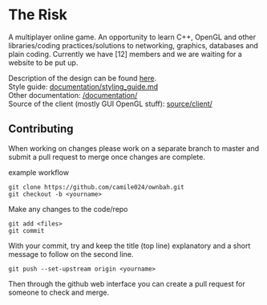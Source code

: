 # The Risk
A multiplayer online game. An opportunity to learn C++, OpenGL and other libraries/coding practices/solutions to networking, graphics, databases and plain coding. Currently we have [12] members and we are waiting for a website to be put up.  
  
Description of the design can be found [here](documentation/design.md).  
Style guide: [documentation/styling_guide.md](documentation/styling_guide.md)  
Other documentation: [/documentation/](documentation/)  
Source of the client (mostly GUI OpenGL stuff): [source/client/](source/client)  

## Contributing

When working on changes please work on a separate branch to master and submit a
pull request to merge once changes are complete.

example workflow

```
git clone https://github.com/camile024/ownbah.git
git checkout -b <yourname>
```
Make any changes to the code/repo
```
git add <files>
git commit
```
With your commit, try and keep the title (top line) explanatory and a short message to
follow on the second line.

```
git push --set-upstream origin <yourname>
```
Then through the github web interface you can create a pull request for someone
to check and merge.
